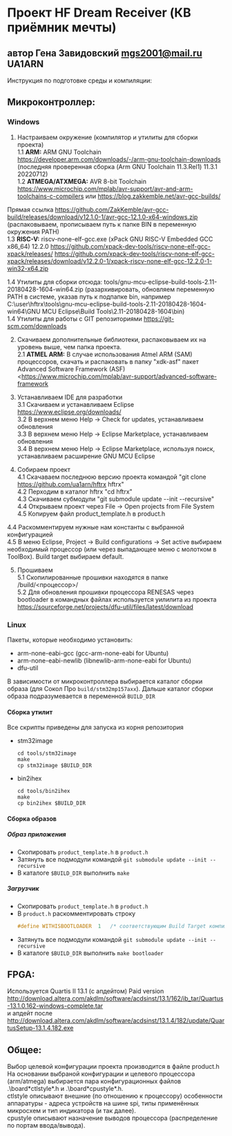 # Проект HF Dream Receiver (КВ приёмник мечты)
## автор Гена Завидовский mgs2001@mail.ru UA1ARN

Инструкция по подготовке среды и компиляции:

## Микроконтроллер:

### Windows

1. Настраиваем окружение (компилятор и утилиты для сборки проекта) <br>
1.1 **ARM:** ARM GNU Toolchain https://developer.arm.com/downloads/-/arm-gnu-toolchain-downloads (последняя проверенная сборка (Arm GNU Toolchain 11.3.Rel1) 11.3.1 20220712) <br>
1.2 **ATMEGA/ATXMEGA:** AVR 8-bit Toolchain https://www.microchip.com/mplab/avr-support/avr-and-arm-toolchains-c-compilers или https://blog.zakkemble.net/avr-gcc-builds/<br>

Прямая ссылка https://github.com/ZakKemble/avr-gcc-build/releases/download/v12.1.0-1/avr-gcc-12.1.0-x64-windows.zip (распаковываем, прописываем путь к папке BIN в переменную окружения PATH)<br>
1.3 **RISC-V:** riscv-none-elf-gcc.exe (xPack GNU RISC-V Embedded GCC x86_64) 12.2.0 https://github.com/xpack-dev-tools/riscv-none-elf-gcc-xpack/releases/
https://github.com/xpack-dev-tools/riscv-none-elf-gcc-xpack/releases/download/v12.2.0-1/xpack-riscv-none-elf-gcc-12.2.0-1-win32-x64.zip

1.4 Утилиты для сборки отсюда: tools/gnu-mcu-eclipse-build-tools-2.11-20180428-1604-win64.zip (разархивировать, обновляем переменную PATH в системе, указав путь к подпапке bin, например C:\user\hftrx\tools\gnu-mcu-eclipse-build-tools-2.11-20180428-1604-win64\GNU MCU Eclipse\Build Tools\2.11-20180428-1604\bin) <br>
1.4 Утилиты для работы с GIT репозиториями https://git-scm.com/downloads <br>

2. Скачиваем дополнительные библиотеки, распаковываем их на уровень выше, чем папка проекта. <br>
2.1 **ATMEL ARM:** В случае использования Atmel ARM (SAM) процессоров, скачать и распаковать в папку "xdk-asf" пакет Advanced Software Framework (ASF) <https://www.microchip.com/mplab/avr-support/advanced-software-framework <br>

3. Устанавливаем IDE для разработки <br>
3.1 Скачиваем и устанавливаем Eclipse https://www.eclipse.org/downloads/ <br>
3.2 В верхнем меню Help -> Check for updates, устанавливаем обновления <br>
3.3 В верхнем меню Help -> Eclipse Marketplace, устанавливаем обновления <br>
3.4 В верхнем меню Help -> Eclipse Marketplace, используя поиск, устанавливаем расширение GNU MCU Eclipse

4. Собираем проект <br>
4.1 Скачаваем последнюю версию проекта командой "git clone https://github.com/ua1arn/hftrx hftrx" <br>
4.2 Перходим в каталог hftrx "cd hftrx"<br>
4.3 Скачиваем субмодули "git submodule update --init --recursive" <br>
4.4 Открываем проект через File -> Open projects from File System
4.5 Копируем файл product_template.h в product.h <br>

4.4 Раскомментируем нужные нам константы с выбранной конфигурацией <br>
4.5 В меню Eclipse, Project -> Build configurations -> Set active выбираем необходимый процессор (или через выпадающее меню с молотком в ToolBox). Build target выбираем default.

5. Прошиваем <br>
5.1 Скопилированные прошивки находятся в папке /build/<процессор>/ <br>
5.2 Для обновления прошивки процессора RENESAS через bootloader в командных файлах используется уилилита из проекта https://sourceforge.net/projects/dfu-util/files/latest/download

### Linux

Пакеты, которые необходимо установить:
- arm-none-eabi-gcc (gcc-arm-none-eabi for Ubuntu)
- arm-none-eabi-newlib (libnewlib-arm-none-eabi for Ubuntu)
- dfu-util

В зависимости от микроконтроллера выбирается каталог сборки образа (для Сокол Про `build/stm32mp157axx`). Дальше каталог сборки образа подразумевается в переменной `BUILD_DIR`

#### Сборка утилит

Все скрипты приведены для запуска из корня репозитория

- stm32image
  ```shell
  cd tools/stm32image
  make
  cp stm32image $BUILD_DIR
  ```
- bin2ihex
  ```shell
  cd tools/bin2ihex
  make
  cp bin2ihex $BUILD_DIR
  ```

#### Сборка образов

##### Образ приложения
- Скопировать `product_template.h` в `product.h`
- Затянуть все подмодули командой `git submodule update --init --recursive`
- В каталоге `$BUILD_DIR` выполнить `make`

##### Загрузчик
- Скопировать `product_template.h` в `product.h`
- В `product.h` раскомментировать строку 
  ```C
  #define WITHISBOOTLOADER	1	/* соответствующим Build Target компилируем и собираем bootloader */
  ```
- Затянуть все подмодули командой `git submodule update --init --recursive`
- В каталоге `$BUILD_DIR` выполнить `make bootloader`

## FPGA:

Используется Quartis II 13.1 (с апдейтом) Paid version http://download.altera.com/akdlm/software/acdsinst/13.1/162/ib_tar/Quartus-13.1.0.162-windows-complete.tar <br>
и  апдейт после http://download.altera.com/akdlm/software/acdsinst/13.1.4/182/update/QuartusSetup-13.1.4.182.exe

## Общее:

Выбор целевой конфигурации проекта производится в файле product.h <br>
На основании выбраной конфигурации и целевого процессора (arm/atmega) выбирается пара конфигурационных файлов <br>
.\board\*ctlstyle*.h и .\board\*cpustyle*.h. <br>
ctlstyle описывают внешние (по отношению к процессору) особенности аппаратуры - адреса устройств на шине spi, типы применённых микросхем и тип индикатора (и так далее).  <br>
cpustyle описывают назначение выводов процессора (распределение по портам ввода/вывода).

